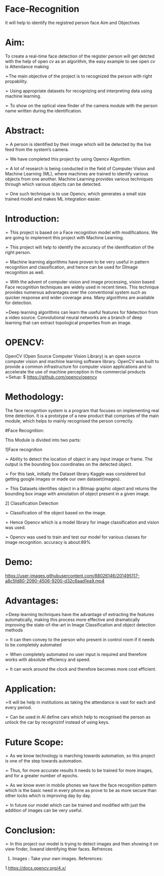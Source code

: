 # Face-Recognition

It will help to identify the registred person face 
 Aim and Objectives
# Aim:
To create a real-time face detection of the register person will get detcted with the help of open cv as an algorithm, the easy example to see open cv is Attendance making

➢The main objective of the project is to recognized the person with right propability.

➢ Using appropriate datasets for recognizing and interpreting data using machine learning.

➢ To show on the optical view finder of the camera module with the person name written during the identification.

# Abstract:
➢ A person is identified by their image which will be  detected by the live feed from the system’s camera.

➢ We have completed this project by using Opencv Algorthim.

➢ A lot of research is being conducted in the field of Computer Vision and Machine Learning (ML), where machines are trained to identify various objects from one another. Machine Learning provides various techniques through which various objects can be detected.

➢ One such technique is to use Opencv, which generates a small size trained model and makes ML integration easier.

# Introduction:
➢ This project is based on a Face recognition model with modifications. We are going to implement this project with Machine Learning.

➢ This project will help to identify the accuracy of the identification of the right person.

➢ Machine learning algorithms have proven to be very useful in pattern recognition and classification, and hence can be used for DImage recognition     as well.

➢ With the advent of computer vision and image processing, vision based Face recognition techniques are widely used in recent times. This technique provides numerous advantages over the conventional system such as quicker response and wider coverage area. Many algorithms are available for detection. 

➢Deep learning algorithms can learn the useful features for fdetection from a video source. Convolutional neural networks are a branch of deep learning that can extract topological properties from an image.

# OPENCV:
OpenCV (Open Source Computer Vision Library) is an open source computer vision and machine learning software library. OpenCV was built to provide a common infrastructure for computer vision applications and to accelerate the use of machine perception in the commercial products
➢Setup:
$ https://github.com/opencv/opencv


# Methodology:
The face recognition system is a program that focuses on implementing real time detection. It is a prototype of a new product that comprises of the main module, which helps to mainly recognised the person correctly.

#Face Recognition:

This Module is divided into two parts:

1]Face recognition

➢ Ability to detect the location of object in any input image or frame. The output is the bounding box coordinates on the detected object.

➢ For this task, initially the Dataset library Kaggle was considered but getting  google images or made our own dataset(images).

➢ This Datasets identifies object in a Bitmap graphic object and returns the bounding box image with annotation of object present in a given image.

2] Classification Detection

➢ Classification of the object based on the image.

➢ Hence Opencv which is a model library for image classification and vision was used.

➢ Opencv was used to train and test our model for various classes for image recognition. accuracy is about:89%


# Demo:

https://user-images.githubusercontent.com/88026146/201495117-a8c5fd80-2090-4506-9200-d32c6aad1ea9.mp4


# Advantages:

➢Deep learning techniques have the advantage of extracting the features automatically, making this process more effective and dramatically improving the state-of-the-art in Image Classification and object detection methods

➢ It can then convey to the person who present in control room if it needs to be completely automated

➢ When completely automated no user input is required and therefore works with absolute efficiency and speed.

➢ It can work around the clock and therefore becomes more cost efficient.
  
# Application:
➢It will be help in institutions as taking the attendance is vast for each and every period.

➢ Can be used in AI define cars which help to recognised the person as unlock the car by recognizinf instead of using keys.

# Future Scope:
➢ As we know technology is marching towards automation, so this project is one of the step towards automation.

➢ Thus, for more accurate results it needs to be trained for more images, and for a greater number of epochs.

➢ As we know even in mobile phones we have the face recognition pattern which is the basic need in every phone as prove to be as more secure than other locks which is improving day by day.

➢ In future our model which can be trained and modified with just the addition of images can be very useful.

# Conclusion:
➢ In this project our model is trying to detect images and then showing it on view finder, liveand identifying thier faces.
Refrences
1) Images : Take your own images.
References:

1.https://docs.opencv.org/4.x/
